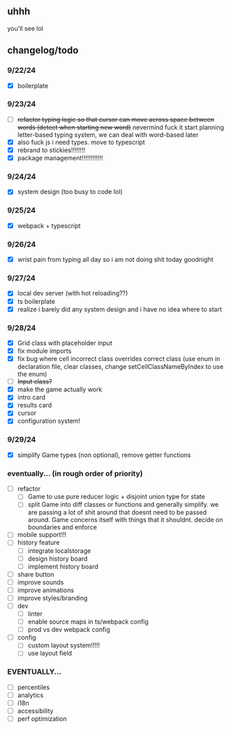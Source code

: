 ## uhhh

you'll see lol

## changelog/todo
### 9/22/24
- [x] boilerplate

### 9/23/24
- [ ] ~~refactor typing logic so that cursor can move across space between words (detect when starting new word)~~ nevermind fuck it start planning letter-based typing system, we can deal with word-based later
- [x] also fuck js i need types. move to typescript
- [x] rebrand to stickies!!!!!!!!
- [x] package management!!!!!!!!!!!!

### 9/24/24
- [x] system design (too busy to code lol)

### 9/25/24
- [x] webpack + typescript

### 9/26/24
- [x] wrist pain from typing all day so i am not doing shit today goodnight

### 9/27/24
- [x] local dev server (with hot reloading??)
- [x] ts boilerplate
- [x] realize i barely did any system design and i have no idea where to start

### 9/28/24
- [x] Grid class with placeholder input
- [x] fix module imports
- [x] fix bug where cell incorrect class overrides correct class (use enum in declaration file, clear classes, change setCellClassNameByIndex to use the enum)
- [ ] ~~Input class?~~
- [x] make the game actually work
- [x] intro card
- [x] results card
- [x] cursor
- [x] configuration system!

### 9/29/24
- [x] simplify Game types (non optional), remove getter functions

### eventually... (in rough order of priority)
- [ ] refactor
  - [ ] Game to use pure reducer logic + disjoint union type for state
  - [ ] split Game into diff classes or functions and generally simplify. we are passing a lot of shit around that doesnt need to be passed around. Game concerns itself with things that it shouldnt. decide on boundaries and enforce
- [ ] mobile support!!!
- [ ] history feature
  - [ ] integrate localstorage
  - [ ] design history board
  - [ ] implement history board
- [ ] share button
- [ ] improve sounds
- [ ] improve animations
- [ ] improve styles/branding
- [ ] dev
  - [ ] linter
  - [ ] enable source maps in ts/webpack config
  - [ ] prod vs dev webpack config
- [ ] config
  - [ ] custom layout system!!!!!
  - [ ] use layout field

### EVENTUALLY...
- [ ] percentiles
- [ ] analytics
- [ ] i18n
- [ ] accessibility
- [ ] perf optimization